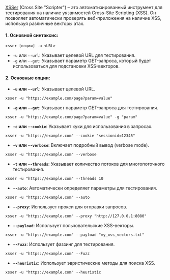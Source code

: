 
[XSSer](https://kali.tools/?p=1758) (Cross Site "Scripter") – это автоматизированный инструмент для тестирования на наличие уязвимостей Cross-Site Scripting (XSS). Он позволяет автоматически проверять веб-приложения на наличие XSS, используя различные векторы атак.

#### 1. **Основной синтаксис:**

```
xsser [опции] -u <URL>
```
- `-u` или `--url`: Указывает целевой URL для тестирования.
- `-g` или `--get`: Указывает параметр GET-запроса, который будет использоваться для подстановки XSS-векторов.

#### **2. Основные опции:**

- **`-u` или `--url`**: Указывает целевой URL.
```
xsser -u "https://example.com/page?param=value"
```

- **`-g` или `--get`**: Указывает параметр GET-запроса для тестирования.
```
xsser -u "https://example.com/page?param=value" -g "param"
```

- **`-c` или `--cookie`**: Указывает куки для использования в запросах.
```
xsser -u "https://example.com" --cookie "sessionid=12345"
```

- **`-v` или `--verbose`**: Включает подробный вывод (verbose mode).
```
xsser -u "https://example.com" --verbose
```

- **`-t` или `--threads`**: Указывает количество потоков для многопоточного тестирования.
```
xsser -u "https://example.com" --threads 10
```

- **`--auto`**: Автоматически определяет параметры для тестирования.
```
xsser -u "https://example.com" --auto
```

- **`--proxy`**: Использует прокси для отправки запросов.
```
xsser -u "https://example.com" --proxy "http://127.0.0.1:8080"
```

- **`--payload`**: Использует пользовательские XSS-векторы.
```
xsser -u "https://example.com" --payload "my_xss_vectors.txt"
```

- **`--Fuzz`**: Использует фаззинг для тестирования.
```
xsser -u "https://example.com" --Fuzz
```

- **`--heuristic`**: Использует эвристические методы для поиска XSS.
```
xsser -u "https://example.com" --heuristic
```

